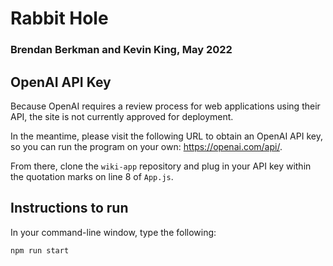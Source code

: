 # Rabbit Hole
### Brendan Berkman and Kevin King, May 2022

## OpenAI API Key

Because OpenAI requires a review process for web applications using their API, the site is not currently approved for deployment. 

In the meantime, please visit the following URL to obtain an OpenAI API key, so you can run the program on your own: https://openai.com/api/.

From there, clone the `wiki-app` repository and plug in your API key within the quotation marks on line 8 of `App.js`. 

## Instructions to run

In your command-line window, type the following: 

```bash
npm run start
```